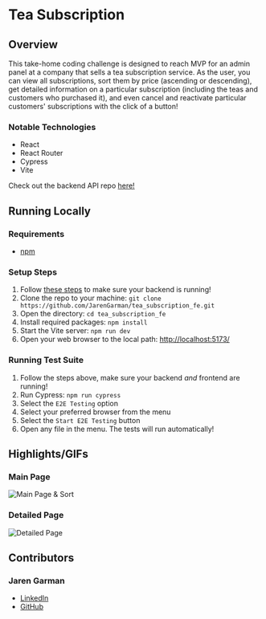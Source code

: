 # Tea Subscription

## Overview

This take-home coding challenge is designed to reach MVP for an admin panel at a company that sells a tea subscription service. As the user, you can view all subscriptions, sort them by price (ascending or descending), get detailed information on a particular subscription (including the teas and customers who purchased it), and even cancel and reactivate particular customers' subscriptions with the click of a button!

### Notable Technologies

- React
- React Router
- Cypress
- Vite

Check out the backend API repo [here!](https://github.com/JarenGarman/tea_subscription_api)

## Running Locally

### Requirements

- [npm](https://docs.npmjs.com/downloading-and-installing-node-js-and-npm)

### Setup Steps

1. Follow [these steps](https://github.com/JarenGarman/tea_subscription_api#setup-steps) to make sure your backend is running!
2. Clone the repo to your machine: `git clone https://github.com/JarenGarman/tea_subscription_fe.git`
3. Open the directory: `cd tea_subscription_fe`
4. Install required packages: `npm install`
5. Start the Vite server: `npm run dev`
6. Open your web browser to the local path: [http://localhost:5173/](http://localhost:5173/)

### Running Test Suite

1. Follow the steps above, make sure your backend *and* frontend are running!
2. Run Cypress: `npm run cypress`
3. Select the `E2E Testing` option
4. Select your preferred browser from the menu
5. Select the `Start E2E Testing` button
6. Open any file in the menu. The tests will run automatically!

## Highlights/GIFs

### Main Page

![Main Page & Sort](public/main_sort_flow.webp)

### Detailed Page

![Detailed Page](public/detailed_flow.webp)

## Contributors

### Jaren Garman

- [LinkedIn](https://www.linkedin.com/in/jarengarman/)
- [GitHub](https://github.com/JarenGarman)
